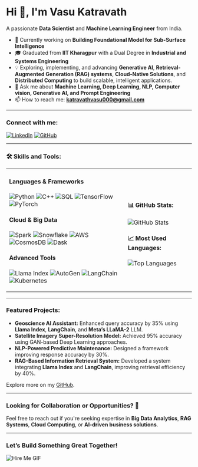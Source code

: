 # Hi 👋, I'm Vasu Katravath
A passionate **Data Scientist** and **Machine Learning Engineer** from India.

- 🌱 Currently working on **Building Foundational Model for Sub-Surface Intelligence**  
- 🎓 Graduated from **IIT Kharagpur** with a Dual Degree in **Industrial and Systems Engineering**  
- 💡 Exploring, implementing, and advancing **Generative AI**, **Retrieval-Augmented Generation (RAG) systems**, **Cloud-Native Solutions**, and **Distributed Computing** to build scalable, intelligent applications. 
- 💬 Ask me about **Machine Learning, Deep Learning, NLP, Computer vision, Generative AI, and Prompt Engineering**  
- 📫 How to reach me: **katravathvasu000@gmail.com**  

---

### Connect with me:
[![LinkedIn](https://img.shields.io/badge/LinkedIn-%230077B5.svg?style=for-the-badge&logo=linkedin&logoColor=white)](https://linkedin.com/in/vasu-katravath)
[![GitHub](https://img.shields.io/badge/GitHub-%2312100E.svg?style=for-the-badge&logo=github&logoColor=white)](https://github.com/Vasu2803k)

---

### 🛠️ Skills and Tools:

<table>
  <tr>
    <td>
      <h4>Languages & Frameworks</h4>
      <p>
        <img src="https://img.shields.io/badge/Python-3670A0?style=for-the-badge&logo=python&logoColor=ffdd54" alt="Python" />
        <img src="https://img.shields.io/badge/C++-00599C?style=for-the-badge&logo=cplusplus&logoColor=white" alt="C++" />
        <img src="https://img.shields.io/badge/SQL-005C84?style=for-the-badge&logo=amazon-dynamodb&logoColor=white" alt="SQL" />
        <img src="https://img.shields.io/badge/TensorFlow-FF6F00?style=for-the-badge&logo=tensorflow&logoColor=white" alt="TensorFlow" />
        <img src="https://img.shields.io/badge/PyTorch-EE4C2C?style=for-the-badge&logo=pytorch&logoColor=white" alt="PyTorch" />
      </p>
      <h4>Cloud & Big Data</h4>
      <p>
        <img src="https://img.shields.io/badge/Apache%20Spark-E25A1C?style=for-the-badge&logo=apachespark&logoColor=white" alt="Spark" />
        <img src="https://img.shields.io/badge/Snowflake-29B5E8?style=for-the-badge&logo=snowflake&logoColor=white" alt="Snowflake" />
        <img src="https://img.shields.io/badge/AWS-232F3E?style=for-the-badge&logo=amazonaws&logoColor=white" alt="AWS" />
        <img src="https://img.shields.io/badge/CosmosDB-0078D4?style=for-the-badge&logo=azurecosmosdb&logoColor=white" alt="CosmosDB" />
        <img src="https://img.shields.io/badge/Dask-FF4500?style=for-the-badge&logo=dask&logoColor=white" alt="Dask" />
      </p>
      <h4>Advanced Tools</h4>
      <p>
        <img src="https://img.shields.io/badge/Llama%20Index-2A2A2A?style=for-the-badge&logo=llama&logoColor=white" alt="Llama Index" />
        <img src="https://img.shields.io/badge/AutoGen-00C4B3?style=for-the-badge&logoColor=white" alt="AutoGen" />
        <img src="https://img.shields.io/badge/LangChain-FFC107?style=for-the-badge&logo=langchain&logoColor=black" alt="LangChain" />
        <img src="https://img.shields.io/badge/Kubernetes-326CE5?style=for-the-badge&logo=kubernetes&logoColor=white" alt="Kubernetes" />
      </p>
    </td>
    <td>
      <h4>📊 GitHub Stats:</h4>
      <img src="https://github-readme-stats.vercel.app/api?username=Vasu2803k&show_icons=true&theme=radical" alt="GitHub Stats" />
      <h4>📈 Most Used Languages:</h4>
      <img src="https://github-readme-stats.vercel.app/api/top-langs/?username=Vasu2803k&layout=compact&theme=radical" alt="Top Languages" />
    </td>
  </tr>
</table>

---

### Featured Projects:
- **Geoscience AI Assistant:** Enhanced query accuracy by 35% using **Llama Index**, **LangChain**, and **Meta’s LLaMA-2** LLM.  
- **Satellite Imagery Super-Resolution Model:** Achieved 95% accuracy using GAN-based Deep Learning approaches.  
- **NLP-Powered Predictive Maintenance:** Designed a framework improving response accuracy by 30%.  
- **RAG-Based Information Retrieval System:** Developed a system integrating **Llama Index** and **LangChain**, improving retrieval efficiency by 40%.  

Explore more on my [GitHub](https://github.com/Vasu2803k).

---

### Looking for Collaboration or Opportunities? 🚀
Feel free to reach out if you're seeking expertise in **Big Data Analytics**, **RAG Systems**, **Cloud Computing**, or **AI-driven business solutions**.

---

### **Let’s Build Something Great Together!**
![Hire Me GIF](https://media.giphy.com/media/xT9IgzoKnwFNmISR8I/giphy.gif)
